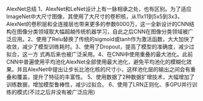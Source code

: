 AlexNet总结
1、AlexNet和LeNet设计上有一脉相承之处，也有区别。为了适应ImageNet中大尺寸图像，其使用了大尺寸的卷积核，从11x11到5x5到3x3，AlexNet的卷积层和全连接层也带来更多的参数6000万，这一全新设计的CNN结构在图像分类领域取大幅超越传统机器学习，自此之后CNN在图像分类领域被广泛应用。2、使用了Relu替换了传统的sigmoid或tanh作为激活函数，大大加快了收敛，减少了模型训练耗时。3、使用了Dropout，提高了模型的准确度，减少过拟合，这一方
式再后来也被广泛采用。4、在CNN中使用重叠的最大池化。此前CNN中普遍使用平均池化AlexNet全部使用最大池化，避免平均池化的模糊化效果。并且AlexNet中提出让步长比池化核的尺寸小，这样池化层的输出之间会有重叠和覆盖，提升了特征的丰富性。
5、使用数据了2种数据扩增技术，大幅增加了训练数据，增加模型鲁棒性，减少过拟合。
6、使用了LRN正则化、多GPU并行训练的模式(不过之后并没有被广泛应用)